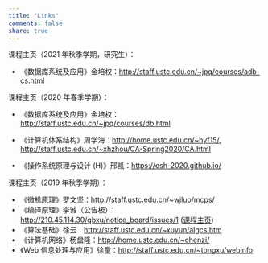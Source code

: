 ```yaml
---
title: "Links"
comments: false
share: true
---
```


课程主页（2021 年秋季学期，研究生）：

- 《数据库系统及应用》金培权：<http://staff.ustc.edu.cn/~jpq/courses/adb-cs.html>

课程主页（2020 年春季学期）：

- 《数据库系统及应用》金培权：<http://staff.ustc.edu.cn/~jpq/courses/db.html>
- 《计算机体系结构》周学海：<http://home.ustc.edu.cn/~hyf15/>, <http://staff.ustc.edu.cn/~xhzhou/CA-Spring2020/CA.html>

- 《操作系统原理与设计 (H)》邢凯：<https://osh-2020.github.io/>

课程主页（2019 年秋季学期）：

- 《微机原理》罗文坚：<http://staff.ustc.edu.cn/~wjluo/mcps/>
- 《编译原理》李诚（公告板）：<http://210.45.114.30/gbxu/notice_board/issues/1> ([课程主页](http://staff.ustc.edu.cn/~chengli7/courses/compiler19/))
- 《算法基础》徐云：<http://staff.ustc.edu.cn/~xuyun/algcs.htm>
- 《计算机网络》杨盘隆：<http://home.ustc.edu.cn/~chenzi/>
- 《Web 信息处理与应用》徐童：<http://staff.ustc.edu.cn/~tongxu/webinfo>

